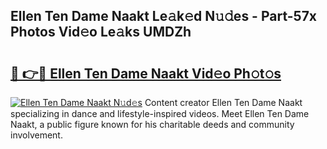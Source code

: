 ## Ellen Ten Dame Naakt Le𝚊k𝚎d N𝚞𝚍es - Part-57x Photos Vid𝚎o Le𝚊ks UMDZh

# <h2><a href="http://fbaikoh.evod.top/?m=Ellen+Ten+Dame+Naakt">🔗 👉🔴 Ellen Ten Dame Naakt Vid𝚎o Ph𝚘t𝚘s</a></h2>

[![Ellen Ten Dame Naakt N𝚞d𝚎s](https://i.imgur.com/8V9OHl7.gif)](http://fbaikoh.evod.top/?m=Ellen+Ten+Dame+Naakt)
Content creator Ellen Ten Dame Naakt specializing in dance and lifestyle-inspired videos. Meet Ellen Ten Dame Naakt, a public figure known for his charitable deeds and community involvement. 
